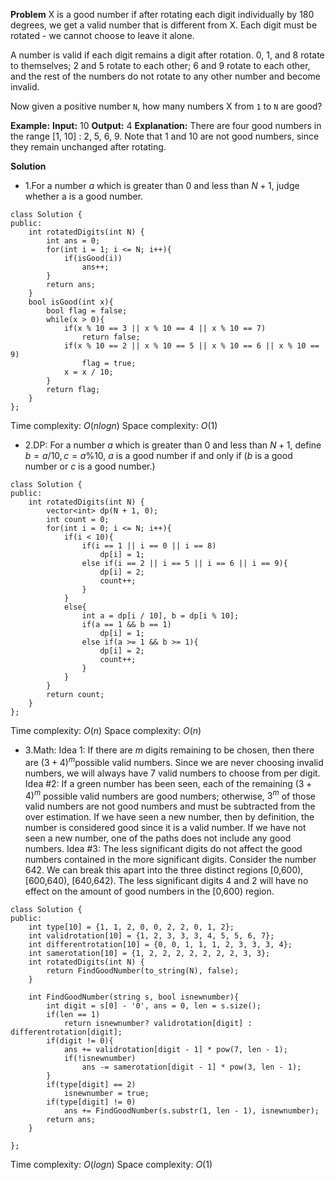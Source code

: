 **Problem**
X is a good number if after rotating each digit individually by 180 degrees, we get a valid number that is different from X. Each digit must be rotated - we cannot choose to leave it alone.

A number is valid if each digit remains a digit after rotation. 0, 1, and 8 rotate to themselves; 2 and 5 rotate to each other; 6 and 9 rotate to each other, and the rest of the numbers do not rotate to any other number and become invalid.

Now given a positive number  `N`, how many numbers X from  `1`  to  `N`  are good?

**Example:**
**Input:** 10
**Output:** 4
**Explanation:** 
There are four good numbers in the range [1, 10] : 2, 5, 6, 9.
Note that 1 and 10 are not good numbers, since they remain unchanged after rotating.

**Solution**
- 1.For a number $a$ which is greater than 0 and less than $N + 1$, judge whether a is a good number.
```
class Solution {
public:
    int rotatedDigits(int N) {
        int ans = 0;
        for(int i = 1; i <= N; i++){
            if(isGood(i))
                ans++;
        }
        return ans;
    }
    bool isGood(int x){
        bool flag = false;
        while(x > 0){
            if(x % 10 == 3 || x % 10 == 4 || x % 10 == 7)
                return false;
            if(x % 10 == 2 || x % 10 == 5 || x % 10 == 6 || x % 10 == 9)
                flag = true;
            x = x / 10;
        }
        return flag;
    }
};
```
Time complexity: $O(nlogn)$
Space complexity: $O(1)$
- 2.DP: For a number $a$ which is greater than 0 and less than $N + 1$, define $b = a / 10, c = a \% 10$, $a$ is a good number if and only if ($b$ is a good number or $c$ is a good number.)
```
class Solution {
public:
    int rotatedDigits(int N) {
        vector<int> dp(N + 1, 0);
        int count = 0;
        for(int i = 0; i <= N; i++){
            if(i < 10){
                if(i == 1 || i == 0 || i == 8)
                    dp[i] = 1;
                else if(i == 2 || i == 5 || i == 6 || i == 9){
                    dp[i] = 2;
                    count++;
                }
            }
            else{
                int a = dp[i / 10], b = dp[i % 10];
                if(a == 1 && b == 1)
                    dp[i] = 1;
                else if(a >= 1 && b >= 1){
                    dp[i] = 2;
                    count++;
                }
            }
        }
        return count;
    }
};
```
Time complexity: $O(n)$
Space complexity: $O(n)$

- 3.Math:
Idea 1: If there are  $m$  digits remaining to be chosen, then there are  $(3+4)^m$possible valid numbers.
Since we are never choosing  invalid  numbers, we will always have  7  valid numbers to choose from per digit.
Idea #2: If a green number has been seen, each of the remaining  $(3+4)^m$  possible valid numbers are good numbers; otherwise,  $3^m$ of those valid numbers are not good numbers and must be subtracted from the over estimation.
If we have seen a  new number, then by definition, the number is considered good since it is a valid number. 
If we have not seen a  new number, one of the paths does not include any good numbers.
Idea #3: The less significant digits do not affect the good numbers contained in the more significant digits.
Consider the number  642. We can break this apart into the three distinct regions  [0,600),  [600,640),  [640,642). The less significant digits  4  and  2  will have no effect on the amount of good numbers in the  [0,600)  region.
```
class Solution {
public:
    int type[10] = {1, 1, 2, 0, 0, 2, 2, 0, 1, 2};
    int validrotation[10] = {1, 2, 3, 3, 3, 4, 5, 5, 6, 7};
    int differentrotation[10] = {0, 0, 1, 1, 1, 2, 3, 3, 3, 4};
    int samerotation[10] = {1, 2, 2, 2, 2, 2, 2, 2, 3, 3};
    int rotatedDigits(int N) {
        return FindGoodNumber(to_string(N), false);
    }
    
    int FindGoodNumber(string s, bool isnewnumber){
        int digit = s[0] - '0', ans = 0, len = s.size();
        if(len == 1)
            return isnewnumber? validrotation[digit] : differentrotation[digit];
        if(digit != 0){
            ans += validrotation[digit - 1] * pow(7, len - 1);
            if(!isnewnumber)
                ans -= samerotation[digit - 1] * pow(3, len - 1);
        }
        if(type[digit] == 2)
            isnewnumber = true;
        if(type[digit] != 0)
            ans += FindGoodNumber(s.substr(1, len - 1), isnewnumber);
        return ans;
    }
    
};
```
Time complexity: $O(logn)$
Space complexity: $O(1)$
<!--stackedit_data:
eyJoaXN0b3J5IjpbMTY4MjI1MDk4LDQ2NTA4MzI4M119
-->